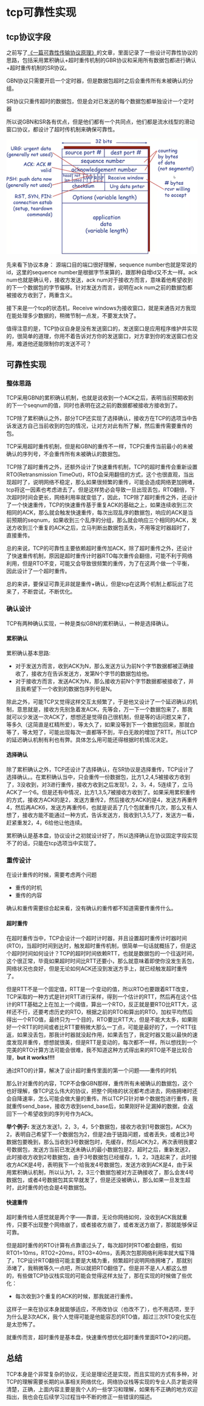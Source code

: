 # tcp可靠性实现

## tcp协议字段

之前写了[《一篇可靠性传输协议原理》](rdt.md)的文章，里面记录了一些设计可靠性协议的思路，包括采用累积确认+超时重传机制的GBR协议和采用所有数据包都进行确认+超时重传机制的SR协议。

GBN协议只需要开启一个定时器，但是数据包超时之后会重传所有未被确认的分组。

SR协议只重传超时的数据包，但是会对已发送的每个数据包都单独设计一个定时器

所以说GBN和SR各有优点，但是他们都有一个共同点，他们都是流水线型的滑动窗口协议，都设计了超时传机制来确保可靠性。

![](images/tcp_seg.png)

先来看下协议本身：
源端口目的端口很好理解，sequence number也就是常说的id，这里的sequence number是根据字节来算的，跟那种自增id又不太一样。ack num也就是确认号，接收方发送，ack num对于接收方而言，意味着他希望收到的下一个数据包的字节偏移。针对发送方而言，说明在ack num之前的数据包都被接收方收到了，两重含义。

接下来是一个tcp的状态机，Receive windows为接收窗口，就是来通告对方我现在能处理多少数据的，稍微节制一点发，不要发太快了。

值得注意的是，TCP协议自身是没有发送窗口的，发送窗口是应用程序维护并实现的，很简单的道理，你用不着告诉对方你的发送窗口，对方拿到你的发送窗口也没用，难道他还能限制你的发送不可？

## 可靠性实现

### 整体思路
TCP采用GBN的累积确认机制，也就是说收到一个ACK之后，表明当前预期收到的下一个seqnum的值，同时也表明在这之前的数据都被接收方接收到了。

TCP除了累积确认之外，部分TCP还实现了选择确认，接收方在TCP的选项当中告诉发送方自己当前收到的包的情况，让对方对此有所了解，然后重传需要重传的包。

TCP采用超时重传机制，但是和GBN的重传不一样，TCP只重传当前最小的未被确认的序列号，不会重传所有未被确认的数据包。

TCP除了超时重传之外，还额外设计了快速重传机制，TCP的超时重传会重新设置RTO(Retransmission TimeOut)，RTO会采用翻倍的方式，这个也很直观，当出现超时了，说明网络不稳定，那么如果很频繁的重传，可能会造成网络更加拥堵，tcp将这一因素也考虑进去了。但是这样势必会导致一旦出现丢包，RTO翻倍，下次超时时间会更长，网络利用率就变低了，因此，TCP除了超时重传之外，还设计了一个快速重传，TCP的快速重传基于重复ACK的基础之上，如果连续收到三次相同的ACK，那么就会触发快速重传，每次出现乱序的数据包，响应的ACK是当前预期的seqnum，如果收到三个乱序的分组，那么就会响应三个相同的ACK，发送方收到三个重复的ACK之后，立马判断出数据包丢失，不用等定时器超时了，直接重传。

总的来说，TCP的可靠性主要依赖超时重传加ACK，除了超时重传之外，还设计了快速重传机制，原因是超时重传计时器RTO每次重传会翻倍，可能不利于网络利用，但是RTO不变，可能又会导致很频繁的重传，为了在这两个做一个平衡，因此设计了一个超时重传。

总的来讲，要保证可靠无非就是重传+确认，但是tcp在这两个机制上都玩出了花来了，不断尝试，不断优化。

### 确认设计
TCP有两种确认实现，一种是类似GBN的累积确认，一种是选择确认。

#### 累积确认
累积确认基本思路:

- 对于发送方而言，收到ACK为N，那么发送方认为前N个字节数据都被正确接收了，接收方在告诉发送方，发第N个字节的数据包给他。
- 对于接收方而言，发送ACK为N，那么接收方前N个字节数据都被接收了，并且我希望下一个收到的数据包序列号是N。

除此之外，可能TCP又觉得这样交互太频繁了，于是他又设计了一个延迟确认的机制，意思就是，接收方先别急着发ACK，先等会，万一下一个数据包来了，那我就可以少发送一次ACK了，想想还是觉得自己很机制，但是等的话问题又来了，等多久（这简直是杠精所爱），等太久了，如果没等到下一个数据包回来，那就白等了，等太短了，可能出现每次一直都等不到，平白无故的增加了RTT。所以TCP的延迟确认机制有利也有弊。具体怎么用可能还得根据时机情况决定。

#### 选择确认
除了累积确认之外，TCP还设计了选择确认，在SR协议是选择重传，TCP设计了选择确认。。在累积确认当中，只会重传一份数据包，比方1,2,4,5被接收方收到了，3没收到，对3进行重传，接收方收到之后发现1，2，3，4，5连续了，立马ACK了一个6。但是还有中情况，比方1,3,5,7被接收方收到了。如果采用累积重传的方式，接收方ACK的是2，发送方重传2，然后接收方ACK的是4，发送方再重传4，然后再ACK6，发送方再重传6，也就是说丢了几个包就重传几次，那么又有人想了，接收方能不能通过一种方式，告诉发送方，我收到1,3,5,7了，发送方一看，赶紧重发2，4，6给他让他连续。

累积确认是基本盘，协议设计之初就设计好了，所以选择确认在协议固定字段实现不了的话，只能在tcp选项当中实现了。

### 重传设计
在设计重传的时候，需要考虑两个问题

- 重传的时机
- 重传的内容

确认和重传需要综合起来看，没有确认的重传都不知道需要传重传什么。

#### 超时重传
在超时重传当中，TCP会设计一个超时计时器，并且设置超时重传计时器时间(RTO)，当超时时间到达时，触发超时重传机制，很简单一句话就概括了，但是这个超时时间如何设计？TCP的超时时间依赖RTT，也就是数据包的一个往返时间，这个很正常，毕竟如果超时时间比RTT还要小，那么就意味着即使你没发生丢包，网络状况也良好，但是无论如何ACK还没到发送方手上，就已经触发超时重传了。

但是RTT不是一个固定值，RTT是一个变动的值，所以RTO也要跟着RTT改变，TCP采取的一种方式是针对RTT进行采样，得到一个估计的RTT，然后再在这个估计的RTT基础之上在加上一个阈值，算出一个RTO，反正就是要RTO比RTT大，这样还不行，还要考虑历史的RTO，根据之前的RTO和算出的RTO，加权平均然后得出一个RTO值，最终只为一个目的，RTO要比RTT大，但是不能大太多，如果刚好一个RTT的时间或者比RTT要稍微大那么一丁点，可能是最好的了，一个RTT往返，如果没丢包，那我计时器就没起作用，如果丢包了，我定时器又能以最快的速度发现并重传，想想就很美，但是RTT是变动的，每次都不一样，所以想找到一个完美的RTO计算方法可能会很难，我不知道这种方式得出来的RTO是不是比较合理，**but it works!!!!**

通过RTO的计算，解决了设计超时重传里面的第一个问题——重传的时机

那么针对重传的内容，TCP不会像GBN那样，重传所有未被确认的数据包，这个也好理解，像TCP这么伟大的协议，把整个网络的状况都考虑进去，网络拥堵时还会自降速率，怎么可能会做大量的重传。所以TCP只针对单个数据包进行重传，我就重传send_base，接收方收到send_base后，如果刚好补足漏掉的数据，会返回下一个希望收到的序列号作为ACk。

**举个例子:**
发送方发送1，2，3，4，5个数据包，接收方收到1号数据包，ACK为2，表明自己希望下一个数据包为2，但是2由于链路问题，或者丢失，或者比3号数据包要晚到，那么当收到3号数据包时，先缓存，然后ACK为2，再次表明我要2号数据包，发送方当前已发送未确认的最小数据包是2，超时之后，重新发送2，此时接收方收到2号数据包，由于3号数据包已经缓存，1，2，3连起来了，此时接收方ACK是4号，表明我下一个给我发4号数据包，发送方收到ACK是4，由于采用累积确认机制，所以认为1，2，3三个数据包被对方正确接收了，那么会发4号数据包，或者4号数据包其实早就发了，但是还没被确认，那么如果一旦发生超时，此时重传的也会是4号数据包。

#### 快速重传
超时重传给人感觉就是两个字——靠谱，无论你网络如何，没收到ACK我就重传，只要不出现整个网络崩了，或者接收方崩了，或者发送方崩了，那就能够保证可靠。

但是超时重传的RTO计算有点靠谱过头了，每次超时时RTO都会翻倍，假如RTO1=10ms，RTO2=20ms，RTO3=40ms，丢两次包那网络利用率就大幅下降了，TCP设计RTO翻倍可能主要是大橘为重，频繁超时说明网络拥堵了，那就别添堵了，我稍微等久一点吧，所以就把RTO翻倍了。但是并不是人人都这么想的，有些做TCP协议栈实现的可能会觉得这样太扯了，那在实现的时候做了些优化：

- 每次收到3个重复的ACK的时候，那我就进行重传。

这样子一来在协议本身就能够适应，不用改协议（也改不了），也不用选项，至于为什么是3次ACK，我个人觉得可能是他能容忍的RTO值，超过三次RTO变化实在是太恐怖了。

就重传而言，超时重传是基本盘，快速重传想优化超时重传里面RTO*2的问题。

## 总结
TCP本身是个非常复杂的协议，无论是理论还是实现，而且实现的方式有多种，对TCP的理解需要长期的从事相关网络优化，网络协议栈等实现的专业人员才能说得清楚，正确，上面内容主要是我个人的一些学习和理解，如果有不正确的地方欢迎指出，我也会在后续学习过程当中不断的修正一些错误的描述。